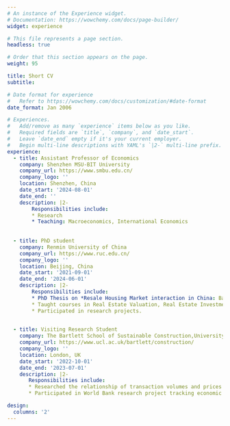 ```yaml
---
# An instance of the Experience widget.
# Documentation: https://wowchemy.com/docs/page-builder/
widget: experience

# This file represents a page section.
headless: true

# Order that this section appears on the page.
weight: 95

title: Short CV
subtitle:

# Date format for experience
#   Refer to https://wowchemy.com/docs/customization/#date-format
date_format: Jan 2006

# Experiences.
#   Add/remove as many `experience` items below as you like.
#   Required fields are `title`, `company`, and `date_start`.
#   Leave `date_end` empty if it's your current employer.
#   Begin multi-line descriptions with YAML's `|2-` multi-line prefix.
experience:
  - title: Assistant Professor of Economics
    company: Shenzhen MSU-BIT University
    company_url: https://www.smbu.edu.cn/
    company_logo: ''
    location: Shenzhen, China
    date_start: '2024-08-01'
    date_end: ''
    description: |2-
        Responsibilities include:
        * Research
        * Teaching: Macroeconomics, International Economics
        
  
  - title: PhD student 
    company: Renmin University of China
    company_url: https://www.ruc.edu.cn/
    company_logo: ''
    location: Beijing, China
    date_start: '2021-09-01'
    date_end: '2024-06-01'
    description: |2-
        Responsibilities include:
        * PhD Thesis on *Resale Housing Market interaction in China: Based on the Perspective of Regular Housing and Judicial Auction Housing*. 
        * Taught courses in Real Estate Valuation, Real Estate Investment Analysis.
        * Participated in research projects.
       

  - title: Visiting Research Student
    company: The Bartlett School of Sustainable Construction,University College London
    company_url: https://www.ucl.ac.uk/bartlett/construction/
    company_logo: ''
    location: London, UK
    date_start: '2022-10-01'
    date_end: '2023-07-01'
    description: |2-
       Responsibilities include:
       * Researched the relationship of transaction volumes and prices in UK housing market.
       * Participated in World Bank research project tracking economic activity in Ukraine.  

design:
  columns: '2'
---
```


